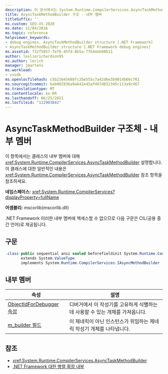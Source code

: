 ```yaml
---
description: 이 문서에서는 System.Runtime.CompilerServices.AsyncTaskMethodBuilder 클래스의 내부 멤버에 대해 설명합니다.
title: AsyncTaskMethodBuilder 구조 - 내부 멤버
titleSuffix: ''
ms.custom: SEO-VS-2020
ms.date: 11/04/2016
ms.topic: reference
helpviewer_keywords:
- debug engines, AsyncTaskMethodBuilder structure [.NET Framework]
- AsyncTaskMethodBuilder structure [.NET Framework debug engines]
ms.assetid: f32f5857-7ef8-45fd-8b5a-7f644eb98b11
author: leslierichardson95
ms.author: lerich
manager: jmartens
ms.workload:
- vssdk
ms.openlocfilehash: c5b21045688fc2be555c7a42d6e3b9014b66c761
ms.sourcegitcommit: bab002936a9a642e45af407d652345c113a9c467
ms.translationtype: MT
ms.contentlocale: ko-KR
ms.lasthandoff: 06/25/2021
ms.locfileid: "112903842"
---
```

# <a name="asynctaskmethodbuilder-structure---internal-members"></a>AsyncTaskMethodBuilder 구조체 - 내부 멤버
이 항목에서는 클래스의 내부 멤버에 대해 <xref:System.Runtime.CompilerServices.AsyncTaskMethodBuilder> 설명합니다. 이 클래스에 대한 일반적인 내용은 <xref:System.Runtime.CompilerServices.AsyncTaskMethodBuilder> 참조 항목을 참조하세요.

 **네임스페이스:** <xref:System.Runtime.CompilerServices?displayProperty=fullName>

 **어셈블리:** mscorlib(mscorlib.dll)

 .NET Framework 이러한 내부 멤버에 액세스할 수 없으므로 다음 구문은 CIL(공용 중간 언어)로 제공됩니다.

## <a name="syntax"></a>구문

```csharp
.class public sequential ansi sealed beforefieldinit System.Runtime.CompilerServices.AsyncTaskMethodBuilder
       extends System.ValueType
       implements System.Runtime.CompilerServices.IAsyncMethodBuilder
```

## <a name="internal-members"></a>내부 멤버

|속성|설명|
|----------|-----------------|
|[ObjectIdForDebugger 속성](../../extensibility/debugger/asynctaskmethodbuilder-objectidfordebugger-property.md)|디버거에서 이 작성기를 고유하게 식별하는 데 사용할 수 있는 개체를 가져옵니다.|
|[m_builder 필드](../../extensibility/debugger/asynctaskmethodbuilder-m-builder-field.md)|이 제네릭이 아닌 인스턴스가 위임하는 제네릭 작성기 개체를 나타냅니다.|

## <a name="see-also"></a>참조
- <xref:System.Runtime.CompilerServices.AsyncTaskMethodBuilder>
- [.NET Framework 대한 병렬 확장 내부](../../extensibility/debugger/parallel-extension-internals-for-the-dotnet-framework.md)
